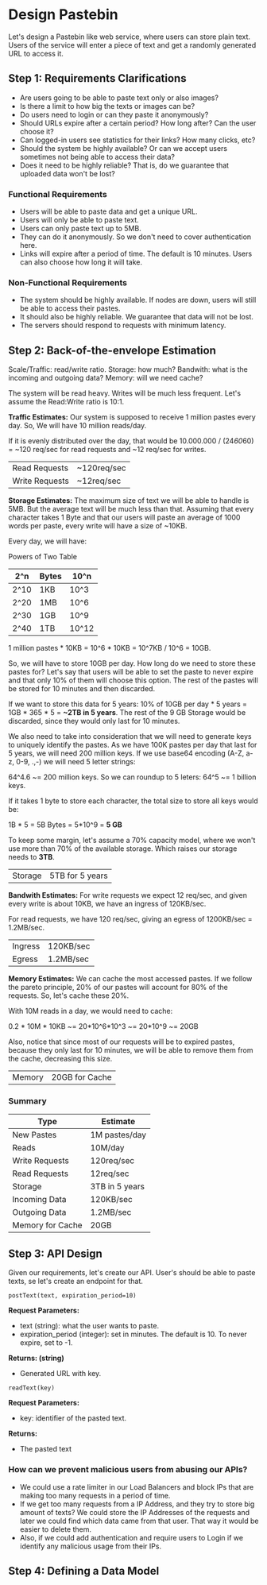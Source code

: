 # Design Pastebin

Let's design a Pastebin like web service, where users can store plain text. Users of the service will enter a piece of text and get a randomly generated URL to access it.

## Step 1: Requirements Clarifications

- Are users going to be able to paste text only or also images?
- Is there a limit to how big the texts or images can be?
- Do users need to login or can they paste it anonymously?
- Should URLs expire after a certain period? How long after? Can the user choose it?
- Can logged-in users see statistics for their links? How many clicks, etc?
- Should the system be highly available? Or can we accept users sometimes not being able to access their data?
- Does it need to be highly reliable? That is, do we guarantee that uploaded data won't be lost?

### Functional Requirements

- Users will be able to paste data and get a unique URL.
- Users will only be able to paste text.
- Users can only paste text up to 5MB.
- They can do it anonymously. So we don't need to cover authentication here.
- Links will expire after a period of time. The default is 10 minutes. Users can also choose how long it will take.

### Non-Functional Requirements

- The system should be highly available. If nodes are down, users will still be able to access their pastes.
- It should also be highly reliable. We guarantee that data will not be lost.
- The servers should respond to requests with minimum latency.

## Step 2: Back-of-the-envelope Estimation

Scale/Traffic: read/write ratio.
Storage: how much?
Bandwith: what is the incoming and outgoing data?
Memory: will we need cache?

The system will be read heavy. Writes will be much less frequent.
Let's assume the Read:Write ratio is 10:1.

**Traffic Estimates:** Our system is supposed to receive 1 million pastes every day. So,
We will have 10 million reads/day.

If it is evenly distributed over the day, that would be 10.000.000 / (24*60*60) = ~120 req/sec for read requests and ~12 req/sec for writes.

| | |
|---|---|
|Read Requests|~120req/sec|
|Write Requests|~12req/sec|

**Storage Estimates:** The maximum size of text we will be able to handle is 5MB. But the average
text will be much less than that. Assuming that every character takes 1 Byte and that our users
will paste an average of 1000 words per paste, every write will have a size of ~10KB.

Every day, we will have:

Powers of Two Table

|2^n|Bytes|10^n|
|---|---|---|
|2^10|1KB|10^3|
|2^20|1MB|10^6|
|2^30|1GB|10^9|
|2^40|1TB|10^12|

1 million pastes \* 10KB = 10^6 \* 10KB = 10^7KB / 10^6 = 10GB.

So, we will have to store 10GB per day. How long do we need to store these pastes for?
Let's say that users will be able to set the paste to never expire and that only 10%
of them will choose this option. The rest of the pastes will be stored for 10 minutes and then discarded.

If we want to store this data for 5 years:
10% of 10GB per day \* 5 years = 1GB \* 365 \* 5 = **~2TB in 5 years**.
The rest of the 9 GB Storage would be discarded, since they would only last for 10 minutes.

We also need to take into consideration that we will need to generate keys to uniquely
identify the pastes. As we have 100K pastes per day that last for 5 years, we will need
200 million keys. If we use base64 encoding (A-Z, a-z, 0-9, .,-) we will need 5 letter strings:

64^4.6 ~= 200 million keys. So we can roundup to 5 leters: 64^5 ~= 1 billion keys.

If it takes 1 byte to store each character, the total size to store all keys would be:

1B * 5 = 5B Bytes = 5\*10^9 = **5 GB**

To keep some margin, let's assume a 70% capacity model, where we won't use more than 70%
of the available storage. Which raises our storage needs to **3TB**.

|||
|--|--|
|Storage|5TB for 5 years|

**Bandwith Estimates:** For write requests we expect 12 req/sec, and given every write is about
10KB, we have an ingress of 120KB/sec.

For read requests, we have 120 req/sec, giving an egress of 1200KB/sec = 1.2MB/sec.

|||
|--|--|
|Ingress|120KB/sec|
|Egress|1.2MB/sec|

**Memory Estimates:** We can cache the most accessed pastes. If we follow the pareto principle,
20% of our pastes will account for 80% of the requests. So, let's cache these 20%.

With 10M reads in a day, we would need to cache:

0.2 \* 10M \* 10KB ~= 20\*10^6\*10^3 ~= 20\*10^9 ~= 20GB

Also, notice that since most of our requests will be to expired pastes, because they
only last for 10 minutes, we will be able to remove them from the cache, decreasing this size.

|||
|--|--|
|Memory|20GB for Cache|

### Summary

|Type|Estimate|
|---|---|
|New Pastes|1M pastes/day|
|Reads|10M/day|
|Write Requests|120req/sec|
|Read Requests|12req/sec|
|Storage|3TB in 5 years|
|Incoming Data|120KB/sec|
|Outgoing Data|1.2MB/sec|
|Memory for Cache|20GB|

## Step 3: API Design

Given our requirements, let's create our API. User's should be able to paste texts, se let's create an endpoint for that.

`postText(text, expiration_period=10)`

**Request Parameters:**

- text (string): what the user wants to paste.
- expiration_period (integer): set in minutes. The default is 10. To never expire, set to -1.

**Returns: (string)**

- Generated URL with key.

`readText(key)`

**Request Parameters:**

- key: identifier of the pasted text.

**Returns:**

- The pasted text

### How can we prevent malicious users from abusing our APIs?

- We could use a rate limiter in our Load Balancers and block IPs that are making too many requests in a period of time.
- If we get too many requests from a IP Address, and they try to store big amount of texts? We could store the IP Addresses of the requests and later we could find which data came from that user. That way it would be easier to delete them.
- Also, if we could add authentication and require users to Login if we identify any malicious usage from their IPs.

## Step 4: Defining a Data Model
